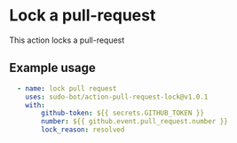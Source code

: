 # Lock a pull-request

This action locks a pull-request

## Example usage

```yml
  - name: lock pull request
    uses: sudo-bot/action-pull-request-lock@v1.0.1
    with:
        github-token: ${{ secrets.GITHUB_TOKEN }}
        number: ${{ github.event.pull_request.number }}
        lock_reason: resolved
```
